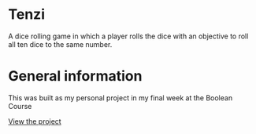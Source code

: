 <h1>Tenzi</h1>
<p>A dice rolling game in which a player rolls the dice with an objective to roll all ten dice to the same number.</p>
<h1>General information</h1>
<p>This was built as my personal project in my final week at the Boolean Course</p>
<a href="https://tenzi-six.vercel.app/">View the project</a>
